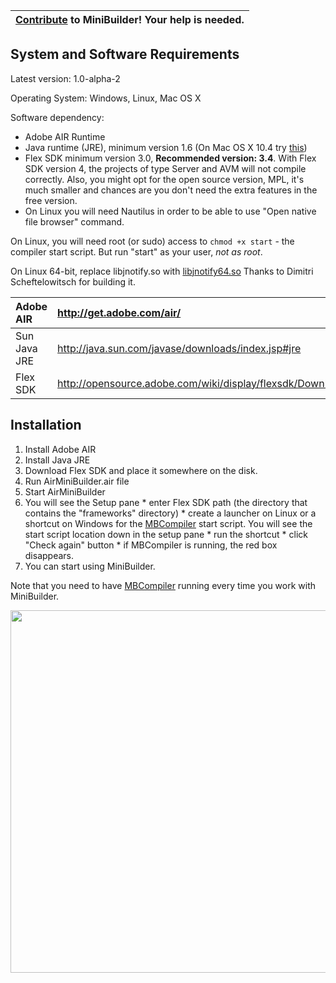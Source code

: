 |[Contribute](Contribute.md) to MiniBuilder! Your help is needed.|
|:---------------------------------------------------------------|

## System and Software Requirements ##

Latest version: 1.0-alpha-2

Operating System: Windows, Linux, Mac OS X<br />

Software dependency:

  * Adobe AIR Runtime
  * Java runtime (JRE), minimum version 1.6 (On Mac OS X 10.4 try [this](http://landonf.bikemonkey.org/static/soylatte/))
  * Flex SDK minimum version 3.0, **Recommended version: 3.4**. With Flex SDK version 4, the projects of type Server and AVM will not compile correctly. Also, you might opt for the open source version, MPL, it's much smaller and chances are you don't need the extra features in the free version.
  * On Linux you will need Nautilus in order to be able to use "Open native file browser" command.

On Linux, you will need root (or sudo) access to `chmod +x start` - the compiler start script. But run "start" as your user, _not as root_.

On Linux 64-bit, replace libjnotify.so with [libjnotify64.so](http://minibuilder.googlecode.com/files/libjnotify64.so)
Thanks to Dimitri Scheftelowitsch for building it.


|Adobe AIR|http://get.adobe.com/air/|
|:--------|:------------------------|
|Sun Java JRE|http://java.sun.com/javase/downloads/index.jsp#jre|
|Flex SDK |http://opensource.adobe.com/wiki/display/flexsdk/Download+Flex+3|


## Installation ##

  1. Install Adobe AIR
  1. Install Java JRE
  1. Download Flex SDK and place it somewhere on the disk.
  1. Run AirMiniBuilder.air file
  1. Start AirMiniBuilder
  1. You will see the Setup pane
    * enter Flex SDK path (the directory that contains the "frameworks" directory)
    * create a launcher on Linux or a shortcut on Windows for the [MBCompiler](MBCompiler.md) start script. You will see the start script location down in the setup pane
    * run the shortcut
    * click "Check again" button
    * if MBCompiler is running, the red box disappears.
  1. You can start using MiniBuilder.

Note that you need to have [MBCompiler](MBCompiler.md) running every time you work with MiniBuilder.

<a href='http://www.youtube.com/watch?feature=player_embedded&v=bjEc2eT_rCE' target='_blank'><img src='http://img.youtube.com/vi/bjEc2eT_rCE/0.jpg' width='700' height=580 /></a>